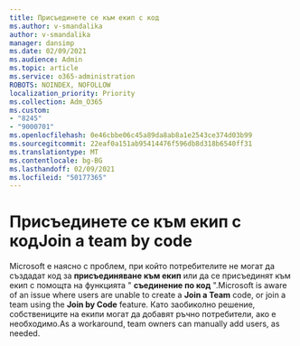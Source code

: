 ```yaml
---
title: Присъединете се към екип с код
ms.author: v-smandalika
author: v-smandalika
manager: dansimp
ms.date: 02/09/2021
ms.audience: Admin
ms.topic: article
ms.service: o365-administration
ROBOTS: NOINDEX, NOFOLLOW
localization_priority: Priority
ms.collection: Adm_O365
ms.custom:
- "8245"
- "9000701"
ms.openlocfilehash: 0e46cbbe06c45a89da8ab8a1e2543ce374d03b99
ms.sourcegitcommit: 22eaf0a151ab95414476f596db8d318b6540ff31
ms.translationtype: MT
ms.contentlocale: bg-BG
ms.lasthandoff: 02/09/2021
ms.locfileid: "50177365"
---
```

# <a name="join-a-team-by-code"></a><span data-ttu-id="d0758-102">Присъединете се към екип с код</span><span class="sxs-lookup"><span data-stu-id="d0758-102">Join a team by code</span></span>

<span data-ttu-id="d0758-103">Microsoft е наясно с проблем, при който потребителите не могат да създадат код за **присъединяване към екип** или да се присъединят към екип с помощта на функцията " **съединение по код** ".</span><span class="sxs-lookup"><span data-stu-id="d0758-103">Microsoft is aware of an issue where users are unable to create a **Join a Team** code, or join a team using the **Join by Code** feature.</span></span> <span data-ttu-id="d0758-104">Като заобиколно решение, собствениците на екипи могат да добавят ръчно потребители, ако е необходимо.</span><span class="sxs-lookup"><span data-stu-id="d0758-104">As a workaround, team owners can manually add users, as needed.</span></span>